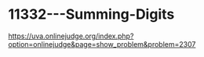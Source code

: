 # 11332---Summing-Digits
https://uva.onlinejudge.org/index.php?option=onlinejudge&page=show_problem&problem=2307

